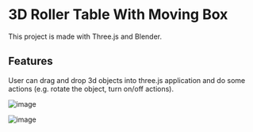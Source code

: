 # 3D Roller Table With Moving Box

This project is made with Three.js and Blender.

## Features

User can drag and drop 3d objects into three.js application and do some actions (e.g. rotate the object, turn on/off actions).

![image](https://user-images.githubusercontent.com/87125898/202168232-d2a9b75b-f7d1-48dc-bafa-7d0d1fc2bb16.png)

![image](https://user-images.githubusercontent.com/87125898/202168628-ab1285c3-058b-4cd3-9062-f74a6a1abc40.png)
